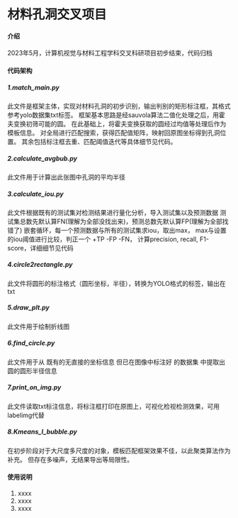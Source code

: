 # 材料孔洞交叉项目

#### 介绍
2023年5月，计算机视觉与材料工程学科交叉科研项目初步结束，代码归档

#### 代码架构
##### 1.match_main.py
此文件是框架主体，实现对材料孔洞的初步识别，输出判别的矩形标注框，其格式参考yolo数据集txt标签。
框架基本思路是经sauvola算法二值化处理之后，用霍夫变换初筛可能的圆。
在此基础上，将霍夫变换获取的圆经过均值等处理后作为模板信息。
对全局进行匹配搜索，获得匹配值矩阵，映射回原图坐标得到孔洞位置。
其余包括标注框去重、匹配阈值迭代等具体细节见代码。
##### 2.calculate_avgbub.py 
此文件用于计算出此张图中孔洞的平均半径
##### 3.calculate_iou.py
此文件根据既有的测试集对检测结果进行量化分析，导入测试集以及预测数据
测试集总数先默认算FN(理解为全部没找出来)，预测总数先默认算FP(理解为全部找错了)
嵌套循环，每一个预测数据与所有的测试集求iou，取出max，
max与设置的iou阈值进行比较，判正一个 +TP -FP -FN，
计算precision, recall, F1-score，详细细节见代码
##### 4.circle2rectangle.py 
此文件将圆形的标注格式（圆形坐标，半径），转换为YOLO格式的标签，输出在txt
##### 5.draw_plt.py
此文件用于绘制折线图
##### 6.find_circle.py
此文件用于从 既有的无直接的坐标信息 但已在图像中标注好 的数据集 中提取出圆的圆形半径信息
##### 7.print_on_img.py
此文件读取txt标注信息，将标注框打印在原图上，可视化检视检测效果，可用labelimg代替
##### 8.Kmeans_l_bubble.py
在初步阶段对于大尺度多尺度的对象，模板匹配框架效果不佳，以此聚类算法作为补充。
但存在多噪声，无结果导出等局限性。

#### 使用说明

1.  xxxx
2.  xxxx
3.  xxxx

